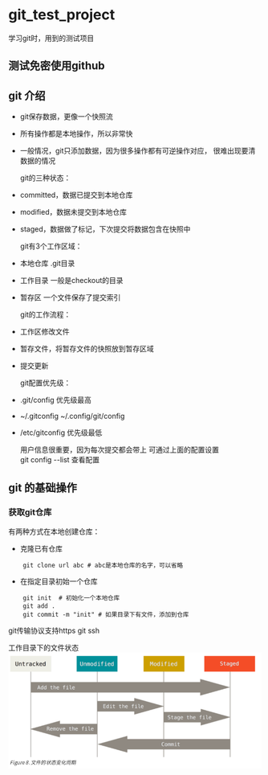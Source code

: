 # git_test_project
学习git时，用到的测试项目

## 测试免密使用github

## git 介绍

- git保存数据，更像一个快照流
- 所有操作都是本地操作，所以非常快
- 一般情况，git只添加数据，因为很多操作都有可逆操作对应，
很难出现要清数据的情况


  git的三种状态：
- committed，数据已提交到本地仓库
- modified，数据未提交到本地仓库
- staged，数据做了标记，下次提交将数据包含在快照中


  git有3个工作区域：
- 本地仓库 .git目录
- 工作目录 一般是checkout的目录
- 暂存区 一个文件保存了提交索引


  git的工作流程：
- 工作区修改文件
- 暂存文件，将暂存文件的快照放到暂存区域
- 提交更新

  git配置优先级：
- .git/config  优先级最高
- ~/.gitconfig ~/.config/git/config 
- /etc/gitconfig 优先级最低

  用户信息很重要，因为每次提交都会带上
可通过上面的配置设置  
  git config --list 查看配置

## git 的基础操作

### 获取git仓库
  有两种方式在本地创建仓库：
- 克隆已有仓库
```shell
    git clone url abc # abc是本地仓库的名字，可以省略
```
- 在指定目录初始一个仓库
```shell
    git init  # 初始化一个本地仓库
    git add .
    git commit -m "init" # 如果目录下有文件，添加到仓库
```

  git传输协议支持https git ssh

  工作目录下的文件状态
![Gopher image](pic/file_state.png)

